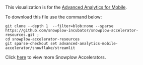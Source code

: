 This visualization is for the [Advanced Analytics for Mobile](https://docs.snowplow.io/accelerators/mobile/). 

To download this file use the command below:

```
git clone --depth 1  --filter=blob:none --sparse https://github.com/snowplow-incubator/snowplow-accelerator-resources.git ; 
cd snowplow-accelerator-resources
git sparse-checkout set advanced-analytics-mobile-accelerator/snowflake/streamlit

```

Click [here](https://snowplow.io/data-product-accelerators/) to view more Snowplow Accelerators.